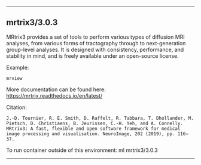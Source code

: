 
----------------------------------
## mrtrix3/3.0.3 ##
MRtrix3 provides a set of tools to perform various types of diffusion MRI analyses, from various forms of tractography through to next-generation group-level analyses. It is designed with consistency, performance, and stability in mind, and is freely available under an open-source license.


Example:
```
mrview
```

More documentation can be found here: https://mrtrix.readthedocs.io/en/latest/

Citation:
```
J.-D. Tournier, R. E. Smith, D. Raffelt, R. Tabbara, T. Dhollander, M. Pietsch, D. Christiaens, B. Jeurissen, C.-H. Yeh, and A. Connelly. MRtrix3: A fast, flexible and open software framework for medical image processing and visualisation. NeuroImage, 202 (2019), pp. 116–37.
```


To run container outside of this environment: ml mrtrix3/3.0.3

----------------------------------
